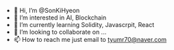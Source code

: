 - 👋 Hi, I’m @SonKiHyeon
- 👀 I’m interested in AI, Blockchain
- 🌱 I’m currently learning Solidity, Javascrpit, React
- 💞️ I’m looking to collaborate on ...
- 📫 How to reach me just email to tyumr70@naver.com

<!---
SonKiHyeon/SonKiHyeon is a ✨ special ✨ repository because its `README.md` (this file) appears on your GitHub profile.
You can click the Preview link to take a look at your changes.
--->
